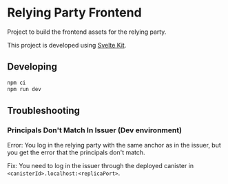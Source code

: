 # Relying Party Frontend

Project to build the frontend assets for the relying party.

This project is developed using [Svelte Kit](https://kit.svelte.dev/).

## Developing

```bash
npm ci
npm run dev
```

## Troubleshooting

### Principals Don't Match In Issuer (Dev environment)

Error: You log in the relying party with the same anchor as in the issuer, but you get the error that the principals don't match.

Fix: You need to log in the issuer through the deployed canister in `<canisterId>.localhost:<replicaPort>`.
